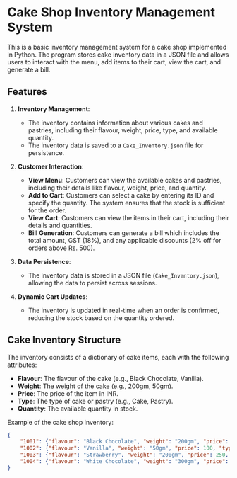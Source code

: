 # Cake Shop Inventory Management System

This is a basic inventory management system for a cake shop implemented in Python. The program stores cake inventory data in a JSON file and allows users to interact with the menu, add items to their cart, view the cart, and generate a bill.

## Features

1. **Inventory Management**: 
   - The inventory contains information about various cakes and pastries, including their flavour, weight, price, type, and available quantity.
   - The inventory data is saved to a `Cake_Inventory.json` file for persistence.

2. **Customer Interaction**: 
   - **View Menu**: Customers can view the available cakes and pastries, including their details like flavour, weight, price, and quantity.
   - **Add to Cart**: Customers can select a cake by entering its ID and specify the quantity. The system ensures that the stock is sufficient for the order.
   - **View Cart**: Customers can view the items in their cart, including their details and quantities.
   - **Bill Generation**: Customers can generate a bill which includes the total amount, GST (18%), and any applicable discounts (2% off for orders above Rs. 500).

3. **Data Persistence**: 
   - The inventory data is stored in a JSON file (`Cake_Inventory.json`), allowing the data to persist across sessions.

4. **Dynamic Cart Updates**: 
   - The inventory is updated in real-time when an order is confirmed, reducing the stock based on the quantity ordered.

## Cake Inventory Structure

The inventory consists of a dictionary of cake items, each with the following attributes:

- **Flavour**: The flavour of the cake (e.g., Black Chocolate, Vanilla).
- **Weight**: The weight of the cake (e.g., 200gm, 50gm).
- **Price**: The price of the item in INR.
- **Type**: The type of cake or pastry (e.g., Cake, Pastry).
- **Quantity**: The available quantity in stock.

Example of the cake shop inventory:

```json
{
    "1001": {"flavour": "Black Chocolate", "weight": "200gm", "price": 200, "type": "Cake", "quantity": 4},
    "1002": {"flavour": "Vanilla", "weight": "50gm", "price": 100, "type": "Pastry", "quantity": 10},
    "1003": {"flavour": "Strawberry", "weight": "200gm", "price": 250, "type": "Cake", "quantity": 3},
    "1004": {"flavour": "White Chocolate", "weight": "300gm", "price": 300, "type": "Cake", "quantity": 5}
}
